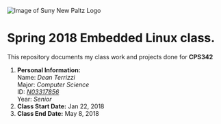 ![Image of Suny New Paltz Logo](https://www.newpaltz.edu/media/identity/logos/newpaltzlogo.jpg)

# Spring 2018 Embedded Linux class.


This repository documents my class work and projects done for **CPS342**

1. **Personal Information:**    
   Name: *Dean Terrizzi*  
   Major: *Computer Science*  
   ID: [*N03317856*](https://github.com/N03317856)  
   Year: *Senior*  
2. **Class Start Date:** Jan 22, 2018  
3. **Class End Date:** May 8, 2018
